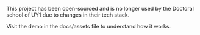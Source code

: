 This project has been open-sourced and is no longer used by the Doctoral school of UY1 due to changes in their tech stack.

Visit the demo in the docs/assets file to understand how it works.
